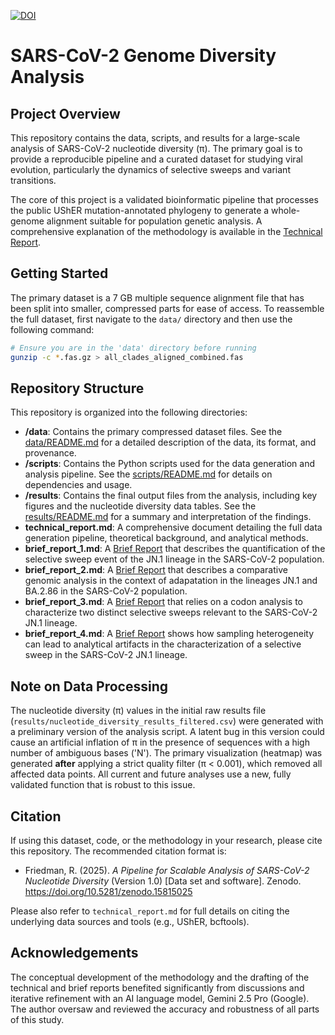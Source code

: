 [![DOI](https://zenodo.org/badge/DOI/10.5281/zenodo.15825646.svg)](https://doi.org/10.5281/zenodo.15825646)
# SARS-CoV-2 Genome Diversity Analysis

## Project Overview

This repository contains the data, scripts, and results for a large-scale analysis of SARS-CoV-2 nucleotide diversity (π). The primary goal is to provide a reproducible pipeline and a curated dataset for studying viral evolution, particularly the dynamics of selective sweeps and variant transitions.

The core of this project is a validated bioinformatic pipeline that processes the public UShER mutation-annotated phylogeny to generate a whole-genome alignment suitable for population genetic analysis. A comprehensive explanation of the methodology is available in the [Technical Report](./reports/technical_report.md).

## Getting Started

The primary dataset is a 7 GB multiple sequence alignment file that has been split into smaller, compressed parts for ease of access. To reassemble the full dataset, first navigate to the `data/` directory and then use the following command:

```bash
# Ensure you are in the 'data' directory before running
gunzip -c *.fas.gz > all_clades_aligned_combined.fas
```

## Repository Structure

This repository is organized into the following directories:

*   **/data**: Contains the primary compressed dataset files. See the [data/README.md](./data/README.md) for a detailed description of the data, its format, and provenance.
*   **/scripts**: Contains the Python scripts used for the data generation and analysis pipeline. See the [scripts/README.md](./scripts/README.md) for details on dependencies and usage.
*   **/results**: Contains the final output files from the analysis, including key figures and the nucleotide diversity data tables. See the [results/README.md](./results/README.md) for a summary and interpretation of the findings.
*   **technical_report.md**: A comprehensive document detailing the full data generation pipeline, theoretical background, and analytical methods.
*   **brief_report_1.md**: A [Brief Report](./reports/brief_report_1.md) that describes the quantification of the selective sweep event of the JN.1 lineage in the SARS-CoV-2 population.
*   **brief_report_2.md**: A [Brief Report](./reports/brief_report_2.md) that describes a comparative genomic analysis in the context of adapatation in the lineages JN.1 and BA.2.86 in the SARS-CoV-2 population.
*   **brief_report_3.md**: A [Brief Report](./reports/brief_report_3.md) that relies on a codon analysis to characterize two distinct selective sweeps relevant to the SARS-CoV-2 JN.1 lineage.
*   **brief_report_4.md**: A [Brief Report](./reports/brief_report_4.md) shows how sampling heterogeneity can lead to analytical artifacts in the characterization of a selective sweep in the SARS-CoV-2 JN.1 lineage.

## Note on Data Processing

The nucleotide diversity (π) values in the initial raw results file (`results/nucleotide_diversity_results_filtered.csv`) were generated with a preliminary version of the analysis script. A latent bug in this version could cause an artificial inflation of π in the presence of sequences with a high number of ambiguous bases ('N'). The primary visualization (heatmap) was generated **after** applying a strict quality filter (π < 0.001), which removed all affected data points. All current and future analyses use a new, fully validated function that is robust to this issue.

## Citation

If using this dataset, code, or the methodology in your research, please cite this repository. The recommended citation format is:

*   Friedman, R. (2025). *A Pipeline for Scalable Analysis of SARS-CoV-2 Nucleotide Diversity* (Version 1.0) [Data set and software]. Zenodo. https://doi.org/10.5281/zenodo.15815025

Please also refer to `technical_report.md` for full details on citing the underlying data sources and tools (e.g., UShER, bcftools).

## Acknowledgements

The conceptual development of the methodology and the drafting of the technical and brief reports benefited significantly from discussions and iterative refinement with an AI language model, Gemini 2.5 Pro (Google). The author oversaw and reviewed the accuracy and robustness of all parts of this study.
